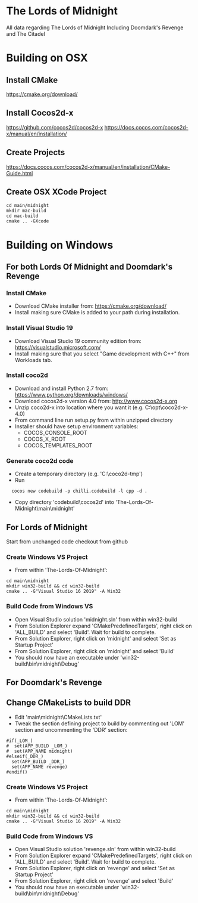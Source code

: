 # The Lords of Midnight
All data regarding The Lords of Midnight
Including Doomdark's Revenge and The Citadel

# Building on OSX

## Install CMake
https://cmake.org/download/

## Install Cocos2d-x
https://github.com/cocos2d/cocos2d-x
https://docs.cocos.com/cocos2d-x/manual/en/installation/

## Create Projects
https://docs.cocos.com/cocos2d-x/manual/en/installation/CMake-Guide.html

## Create OSX XCode Project
```
cd main/midnight
mkdir mac-build
cd mac-build
cmake .. -GXcode
```

# Building on Windows 

## For both Lords Of Midnight and Doomdark's Revenge

### Install CMake

- Download CMake installer from: https://cmake.org/download/
- Install making sure CMake is added to your path during installation.

### Install Visual Studio 19

- Download Visual Studio 19 community edition from: https://visualstudio.microsoft.com/
- Install making sure that you select "Game development with C++" from Workloads tab.

### Install coco2d

- Download and install Python 2.7 from: https://www.python.org/downloads/windows/
- Download cocos2d-x version 4.0 from: http://www.cocos2d-x.org
- Unzip coco2d-x into location where you want it (e.g. C:\opt\coco2d-x-4.0)
- From command line run setup.py from within unzipped directory
- Installer should have setup environment variables:
  - COCOS_CONSOLE_ROOT
  - COCOS_X_ROOT
  - COCOS_TEMPLATES_ROOT

### Generate coco2d code

- Create a temporary directory (e.g. 'C:\coco2d-tmp')
- Run 
```
  cocos new codebuild -p chilli.codebuild -l cpp -d .
```
- Copy directory 'codebuild\cocos2d' into 'The-Lords-Of-Midnight\main\midnight'

## For Lords of Midnight

Start from unchanged code checkout from github

### Create Windows VS Project
- From within 'The-Lords-Of-Midnight':
```
cd main\midnight
mkdir win32-build && cd win32-build
cmake .. -G"Visual Studio 16 2019" -A Win32
```
### Build Code from Windows VS

- Open Visual Studio solution 'midnight.sln' from within win32-build
- From Solution Explorer expand 'CMakePredefinedTargets', right click on 'ALL_BUILD' and select 'Build'. Wait for build to complete.
- From Solution Explorer, right click on 'midnight' and select 'Set as Startup Project'
- From Solution Explorer, right click on 'midnight' and select 'Build'
- You should now have an executable under 'win32-build\bin\midnight\Debug'


## For Doomdark's Revenge

## Change CMakeLists to build DDR

* Edit 'main\midnight\CMakeLists.txt'
* Tweak the section defining project to build by commenting out 'LOM' section and uncommenting the 'DDR' section:
```
#if(_LOM_)
#  set(APP_BUILD _LOM_)
#  set(APP_NAME midnight)
#elseif(_DDR_)
  set(APP_BUILD _DDR_)
  set(APP_NAME revenge)
#endif()
```

### Create Windows VS Project
- From within 'The-Lords-Of-Midnight':
```
cd main\midnight
mkdir win32-build && cd win32-build
cmake .. -G"Visual Studio 16 2019" -A Win32
```
### Build Code from Windows VS

- Open Visual Studio solution 'revenge.sln' from within win32-build
- From Solution Explorer expand 'CMakePredefinedTargets', right click on 'ALL_BUILD' and select 'Build'. Wait for build to complete.
- From Solution Explorer, right click on 'revenge' and select 'Set as Startup Project'
- From Solution Explorer, right click on 'revenge' and select 'Build'
- You should now have an executable under 'win32-build\bin\midnight\Debug'

